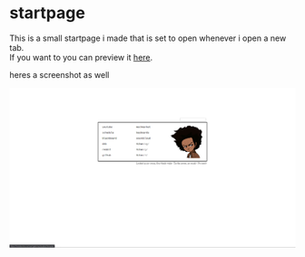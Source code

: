 # startpage
This is a small startpage i made that is set to open whenever i open a new tab.
<br>
If you want to you can preview it 
<a href="https://htmlpreview.github.io/?https://github.com/gabrima/startpage/blob/master/home.html">here</a>.

heres a screenshot as well

![alt text](./screenshot.PNG)
